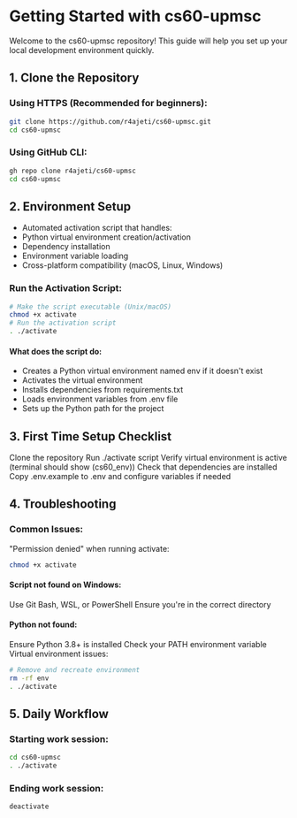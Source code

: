 # Getting Started with cs60-upmsc

Welcome to the cs60-upmsc repository! This guide will help you set up your local development environment quickly.

## 1. Clone the Repository

### Using HTTPS (Recommended for beginners):
```bash
git clone https://github.com/r4ajeti/cs60-upmsc.git
cd cs60-upmsc
```

### Using GitHub CLI:
```bash
gh repo clone r4ajeti/cs60-upmsc
cd cs60-upmsc
```


## 2. Environment Setup

* Automated activation script that handles:
* Python virtual environment creation/activation
* Dependency installation
* Environment variable loading
* Cross-platform compatibility (macOS, Linux, Windows)


### Run the Activation Script:
```bash
# Make the script executable (Unix/macOS)
chmod +x activate
# Run the activation script
. ./activate
```

#### What does the script do:

* Creates a Python virtual environment named env if it doesn't exist
* Activates the virtual environment
* Installs dependencies from requirements.txt
* Loads environment variables from .env file
* Sets up the Python path for the project

## 3. First Time Setup Checklist
Clone the repository
Run ./activate script
Verify virtual environment is active (terminal should show (cs60_env))
Check that dependencies are installed
Copy .env.example to .env and configure variables if needed

## 4. Troubleshooting
### Common Issues:
"Permission denied" when running activate:

```bash
chmod +x activate
```
#### Script not found on Windows:
Use Git Bash, WSL, or PowerShell
Ensure you're in the correct directory

#### Python not found:
Ensure Python 3.8+ is installed
Check your PATH environment variable
Virtual environment issues:

```bash
# Remove and recreate environment
rm -rf env
. ./activate
```

## 5. Daily Workflow
### Starting work session:
```bash
cd cs60-upmsc
. ./activate
```
### Ending work session:
```bash
deactivate
```
